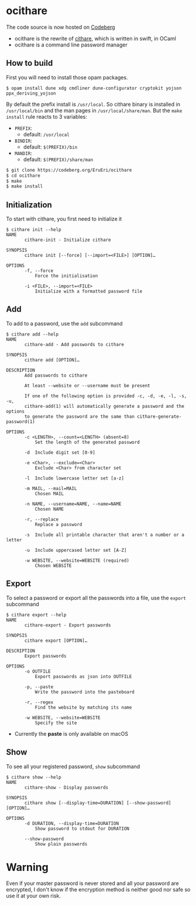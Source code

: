 # ocithare

The code source is now hosted on [Codeberg](https://codeberg.org/EruEri/ocithare)

- ocithare is the rewrite of [cithare](https://git.nayuri.fr/EruEri/cithare), which is written in swift, in OCaml
- ocithare is a command line password manager

## How to build
First you will need to install those opam packages.

```
$ opam install dune xdg cmdliner dune-configurator cryptokit yojson ppx_deriving_yojson
```


By default the prefix install is `/usr/local`. So cithare binary is installed in `/usr/local/bin` and the man pages in `/usr/local/share/man`. 
But the `make install` rule reacts to 3 variables:
- `PREFIX`: 
  - default: `/usr/local`
- `BINDIR`: 
    - default: `$(PREFIX)/bin`
- `MANDIR`: 
    - default: `$(PREFIX)/share/man`

```sh
$ git clone https://codeberg.org/EruEri/ocithare
$ cd ocithare
$ make
$ make install
```

## Initialization

To start with cithare, you first need to initialize it

```
$ cithare init --help
NAME
       cithare-init - Initialize cithare

SYNOPSIS
       cithare init [--force] [--import=<FILE>] [OPTION]…

OPTIONS
       -f, --force
           Force the initialisation

       -i <FILE>, --import=<FILE>
           Initialize with a formatted password file
```

## Add

To add to a password, use the ```add``` subcommand

```
$ cithare add --help
NAME
       cithare-add - Add passwords to cithare

SYNOPSIS
       cithare add [OPTION]…

DESCRIPTION
       Add passwords to cithare

       At least --website or --username must be present

       If one of the following option is provided -c, -d, -e, -l, -s, -u,
       cithare-add(1) will automatically generate a password and the options
       to generate the password are the same than cithare-generate-password(1)

OPTIONS
       -c <LENGTH>, --count=<LENGTH> (absent=8)
           Set the length of the generated password

       -d  Include digit set [0-9]

       -e <Char>, --exclude=<Char>
           Exclude <Char> from character set

       -l  Include lowercase letter set [a-z]

       -m MAIL, --mail=MAIL
           Chosen MAIL

       -n NAME, --username=NAME, --name=NAME
           Chosen NAME

       -r, --replace
           Replace a password

       -s  Include all printable character that aren't a number or a letter

       -u  Include uppercased letter set [A-Z]

       -w WEBSITE, --website=WEBSITE (required)
           Chosen WEBSITE
```

## Export

To select a password or export all the passwords into a file, use the ```export``` subcommand
```
$ cithare export --help
NAME
       cithare-export - Export passwords

SYNOPSIS
       cithare export [OPTION]…

DESCRIPTION
       Export passwords

OPTIONS
       -o OUTFILE
           Export passwords as json into OUTFILE

       -p, --paste
           Write the password into the pasteboard

       -r, --regex
           Find the website by matching its name

       -w WEBSITE, --website=WEBSITE
           Specify the site
```

- Currently the **paste** is only available on macOS

## Show

To see all your registered password, ```show``` subcommand

```
$ cithare show --help
NAME
       cithare-show - Display passwords

SYNOPSIS
       cithare show [--display-time=DURATION] [--show-password] [OPTION]…

OPTIONS
       -d DURATION, --display-time=DURATION
           Show password to stdout for DURATION

       --show-password
           Show plain passwords
```

# Warning

Even if your master password is never stored and all your password are encrypted, I don't know if the encryption method is neither good nor safe so use it at your own risk.
